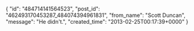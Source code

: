  {
   "id": "484714141564523",
   "post_id": "462493170453287_484074394961831",
   "from_name": "Scott Duncan",
   "message": "He didn't.",
   "created_time": "2013-02-25T00:17:39+0000"
 }
